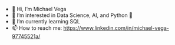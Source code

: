 - 👋 Hi, I’m Michael Vega
- 👀 I’m interested in Data Science, AI, and Python 🐍
- 🌱 I’m currently learning SQL
- 📫 How to reach me: https://www.linkedin.com/in/michael-vega-97745521a/

<!---
michaelvega/michaelvega is a ✨ special ✨ repository because its `README.md` (this file) appears on your GitHub profile.
You can click the Preview link to take a look at your changes.
--->
